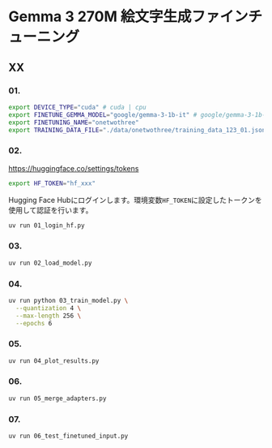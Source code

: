 # Gemma 3 270M 絵文字生成ファインチューニング

## XX

### 01. 

```bash
export DEVICE_TYPE="cuda" # cuda | cpu
export FINETUNE_GEMMA_MODEL="google/gemma-3-1b-it" # google/gemma-3-1b-it | google/gemma-3-270m-it
export FINETUNING_NAME="onetwothree"
export TRAINING_DATA_FILE="./data/onetwothree/training_data_123_01.json"
```

### 02. 

https://huggingface.co/settings/tokens

```bash
export HF_TOKEN="hf_xxx"
```

Hugging Face Hubにログインします。環境変数`HF_TOKEN`に設定したトークンを使用して認証を行います。

```bash
uv run 01_login_hf.py
```

### 03. 

```bash
uv run 02_load_model.py
```

### 04. 

```bash
uv run python 03_train_model.py \
  --quantization 4 \
  --max-length 256 \
  --epochs 6
```

### 05. 

```bash
uv run 04_plot_results.py
```

### 06. 

```bash
uv run 05_merge_adapters.py
```

### 07. 

```bash
uv run 06_test_finetuned_input.py
```
